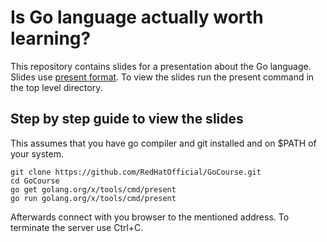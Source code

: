 # Is Go language actually worth learning?

This repository contains slides for a presentation about the Go language. Slides use [present format](https://godoc.org/golang.org/x/tools/present). To view the slides run the present command in the top level directory.

## Step by step guide to view the slides

This assumes that you have go compiler and git installed and on $PATH of your system.

```
git clone https://github.com/RedHatOfficial/GoCourse.git
cd GoCourse
go get golang.org/x/tools/cmd/present
go run golang.org/x/tools/cmd/present
```

Afterwards connect with you browser to the mentioned address. To terminate the server use Ctrl+C.

